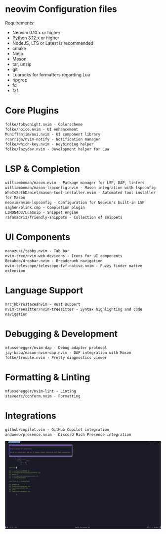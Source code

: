# neovim Configuration files
Requirements:
- Neovim 0.10.x or higher
- Python 3.12.x or higher
- NodeJS, LTS or Latest is recommended
- cmake
- Ninja
- Meson
- tar, unzip
- git
- Luarocks for formatters regarding Lua
- ripgrep
- fd
- fzf

# Core Plugins

    folke/tokyonight.nvim - Colorscheme
    folke/noice.nvim - UI enhancement
    MunifTanjim/nui.nvim - UI component library
    rcarriga/nvim-notify - Notification manager
    folke/which-key.nvim - Keybinding helper
    folke/lazydev.nvim - Development helper for Lua

# LSP & Completion

    williamboman/mason.nvim - Package manager for LSP, DAP, linters
    williamboman/mason-lspconfig.nvim - Mason integration with lspconfig
    WhoIsSethDaniel/mason-tool-installer.nvim - Automated tool installer for Mason
    neovim/nvim-lspconfig - Configuration for Neovim's built-in LSP
    saghen/blink.cmp - Completion plugin
    L3MON4D3/LuaSnip - Snippet engine
    rafamadriz/friendly-snippets - Collection of snippets

# UI Components

    nanozuki/tabby.nvim - Tab bar
    nvim-tree/nvim-web-devicons - Icons for UI components
    Bekaboo/dropbar.nvim - Breadcrumb navigation
    nvim-telescope/telescope-fzf-native.nvim - Fuzzy finder native extension

# Language Support

    mrcjkb/rustaceanvim - Rust support
    nvim-treesitter/nvim-treesitter - Syntax highlighting and code navigation

# Debugging & Development

    mfussenegger/nvim-dap - Debug adapter protocol
    jay-babu/mason-nvim-dap.nvim - DAP integration with Mason
    folke/trouble.nvim - Pretty diagnostics viewer

# Formatting & Linting

    mfussenegger/nvim-lint - Linting
    stevearc/conform.nvim - Formatting

# Integrations

    github/copilot.vim - GitHub Copilot integration
    andweeb/presence.nvim - Discord Rich Presence integration

![Screenshot](./images/preview.png)
